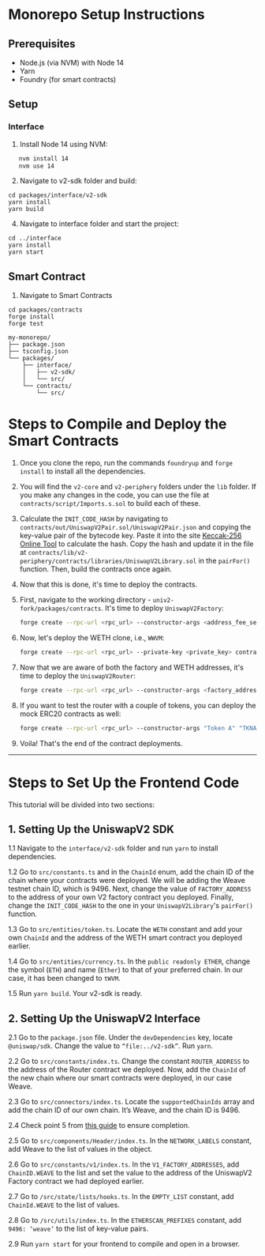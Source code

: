 # Monorepo Setup Instructions

## Prerequisites

- Node.js (via NVM) with Node 14
- Yarn
- Foundry (for smart contracts)

## Setup

### Interface

1. Install Node 14 using NVM:
```bash
   nvm install 14
   nvm use 14
```
2. Navigate to v2-sdk folder and build:

```
cd packages/interface/v2-sdk
yarn install
yarn build
```

4. Navigate to interface folder and start the project:

```
cd ../interface
yarn install
yarn start
```

## Smart Contract
1. Navigate to Smart Contracts

```
cd packages/contracts
forge install
forge test

```

```
my-monorepo/
├── package.json
├── tsconfig.json
└── packages/
    ├── interface/
    │   ├── v2-sdk/
    │   └── src/
    └── contracts/
        └── src/
```

# Steps to Compile and Deploy the Smart Contracts

1. Once you clone the repo, run the commands `foundryup` and `forge install` to install all the dependencies.

2. You will find the `v2-core` and `v2-periphery` folders under the `lib` folder. If you make any changes in the code, you can use the file at `contracts/script/Imports.s.sol` to build each of these.

3. Calculate the `INIT_CODE_HASH` by navigating to `contracts/out/UniswapV2Pair.sol/UniswapV2Pair.json` and copying the key-value pair of the bytecode key. Paste it into the site [Keccak-256 Online Tool](https://emn178.github.io/online-tools/keccak_256.html) to calculate the hash. Copy the hash and update it in the file at `contracts/lib/v2-periphery/contracts/libraries/UniswapV2Library.sol` in the `pairFor()` function. Then, build the contracts once again.

4. Now that this is done, it's time to deploy the contracts.

5. First, navigate to the working directory - `univ2-fork/packages/contracts`. It's time to deploy `UniswapV2Factory`:

    ```sh
    forge create --rpc-url <rpc_url> --constructor-args <address_fee_setter> --private-key <private_key> lib/v2-core/contracts/UniswapV2Factory.sol:UniswapV2Factory
    ```

6. Now, let's deploy the WETH clone, i.e., `WWVM`:

    ```sh
    forge create --rpc-url <rpc_url> --private-key <private_key> contracts/test/mocks/WWVM.sol:WWVM
    ```

7. Now that we are aware of both the factory and WETH addresses, it's time to deploy the `UniswapV2Router`:

    ```sh
    forge create --rpc-url <rpc_url> --constructor-args <factory_address> <weth_address> --private-key <private_key> lib/v2-periphery/contracts/UniswapV2Router02.sol:UniswapV2Router02
    ```

8. If you want to test the router with a couple of tokens, you can deploy the mock ERC20 contracts as well:

    ```sh
    forge create --rpc-url <rpc_url> --constructor-args "Token A" "TKNA" --private-key <private_key> test/mocks/ERC20Mintable.sol:ERC20Mintable
    ```

9. Voila! That's the end of the contract deployments.

---

# Steps to Set Up the Frontend Code

This tutorial will be divided into two sections:

## 1. Setting Up the UniswapV2 SDK

1.1 Navigate to the `interface/v2-sdk` folder and run `yarn` to install dependencies.

1.2 Go to `src/constants.ts` and in the `ChainId` enum, add the chain ID of the chain where your contracts were deployed. We will be adding the Weave testnet chain ID, which is 9496. Next, change the value of `FACTORY_ADDRESS` to the address of your own V2 factory contract you deployed. Finally, change the `INIT_CODE_HASH` to the one in your `UniswapV2Library`'s `pairFor()` function.

1.3 Go to `src/entities/token.ts`. Locate the `WETH` constant and add your own `ChainId` and the address of the WETH smart contract you deployed earlier.

1.4 Go to `src/entities/currency.ts`. In the `public readonly ETHER`, change the symbol (`ETH`) and name (`Ether`) to that of your preferred chain. In our case, it has been changed to `tWVM`.

1.5 Run `yarn build`. Your v2-sdk is ready.

## 2. Setting Up the UniswapV2 Interface

2.1 Go to the `package.json` file. Under the `devDependencies` key, locate `@uniswap/sdk`. Change the value to `“file:../v2-sdk”`. Run `yarn`.

2.2 Go to `src/constants/index.ts`. Change the constant `ROUTER_ADDRESS` to the address of the Router contract we deployed. Now, add the `ChainId` of the new chain where our smart contracts were deployed, in our case Weave.

2.3 Go to `src/connectors/index.ts`. Locate the `supportedChainIds` array and add the chain ID of our own chain. It’s Weave, and the chain ID is 9496.

2.4 Check point 5 from [this guide](https://goldrush.dev/docs/unified-api/guides/how-to-clone-uniswapv2-frontend) to ensure completion.

2.5 Go to `src/components/Header/index.ts`. In the `NETWORK_LABELS` constant, add Weave to the list of values in the object.

2.6 Go to `src/constants/v1/index.ts`. In the `V1_FACTORY_ADDRESSES`, add `ChainID.WEAVE` to the list and set the value to the address of the UniswapV2 Factory contract we had deployed earlier.

2.7 Go to `/src/state/lists/hooks.ts`. In the `EMPTY_LIST` constant, add `ChainId.WEAVE` to the list of values.

2.8 Go to `/src/utils/index.ts`. In the `ETHERSCAN_PREFIXES` constant, add `9496: ‘weave’` to the list of key-value pairs.

2.9 Run `yarn start` for your frontend to compile and open in a browser.

